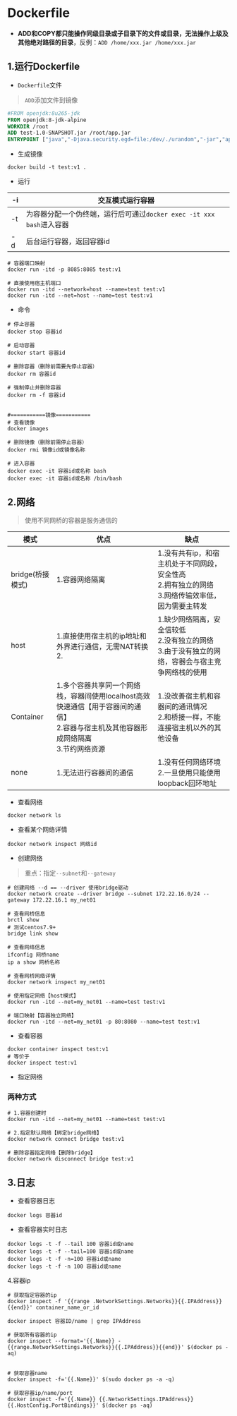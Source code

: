 # Dockerfile

* **ADD和COPY都只能操作同级目录或子目录下的文件或目录，无法操作上级及其他绝对路径的目录**，反例：`ADD /home/xxx.jar /home/xxx.jar`

## 1.运行Dockerfile

* `Dockerfile`文件

> `ADD`添加文件到镜像

```dockerfile
#FROM openjdk:8u265-jdk
FROM openjdk:8-jdk-alpine
WORKDIR /root
ADD test-1.0-SNAPSHOT.jar /root/app.jar
ENTRYPOINT ["java","-Djava.security.egd=file:/dev/./urandom","-jar","app.jar"]
```

* 生成镜像

```shell
docker build -t test:v1 .
```

* 运行

| -i   | 交互模式运行容器                                             |
| ---- | ------------------------------------------------------------ |
| -t   | 为容器分配一个伪终端，运行后可通过`docker exec -it xxx bash`进入容器 |
| -d   | 后台运行容器，返回容器id                                     |

```shell
# 容器端口映射
docker run -itd -p 8085:8085 test:v1

# 直接使用宿主机端口
docker run -itd --network=host --name=test test:v1
docker run -itd --net=host --name=test test:v1
```

* 命令

```shell
# 停止容器
docker stop 容器id

# 启动容器
docker start 容器id

# 删除容器（删除前需要先停止容器）
docker rm 容器id

# 强制停止并删除容器
docker rm -f 容器id


#===========镜像===========
# 查看镜像
docker images

# 删除镜像（删除前需停止容器）
docker rmi 镜像id或镜像名称

# 进入容器
docker exec -it 容器id或名称 bash
docker exec -it 容器id或名称 /bin/bash
```

## 2.网络

> 使用不同网桥的容器是服务通信的

| 模式             | 优点                                                         | 缺点                                                         |
| ---------------- | ------------------------------------------------------------ | ------------------------------------------------------------ |
| bridge(桥接模式) | 1.容器网络隔离                                               | 1.没有共有ip，和宿主机处于不同网段，安全性高<br>2.拥有独立的网络<br>3.网络传输效率低，因为需要主转发 |
| host             | 1.直接使用宿主机的ip地址和外界进行通信，无需NAT转换<br>2.    | 1.缺少网络隔离，安全信较低<br>2.没有独立的网络<br>3.由于没有独立的网络，容器会与宿主竞争网络栈的使用 |
| Container        | 1.多个容器共享同一个网络栈，容器间使用localhost高效快速通信【用于容器间的通信】<br>2.容器与宿主机及其他容器形成网络隔离<br>3.节约网络资源 | 1.没改善宿主机和容器间的通讯情况<br>2.和桥接一样，不能连接宿主机以外的其他设备 |
| none             | 1.无法进行容器间的通信                                       | 1.没有任何网络环境<br>2.一旦使用只能使用loopback回环地址     |



* 查看网络

```shell
docker network ls
```

* 查看某个网络详情

```shell
docker network inspect 网络id
```

* 创建网络

> 重点：指定`--subnet`和`--gateway`

```shell
# 创建网络 --d == --driver 使用bridge驱动
docker network create --driver bridge --subnet 172.22.16.0/24 --gateway 172.22.16.1 my_net01

# 查看网桥信息
brctl show
# 测试centos7.9+
bridge link show

# 查看网络信息
ifconfig 网桥name
ip a show 网桥名称

# 查看网桥网络详情
docker network inspect my_net01

# 使用指定网络【host模式】
docker run -itd --net=my_net01 --name=test test:v1

# 端口映射【容器独立网络】
docker run -itd --net=my_net01 -p 80:8080 --name=test test:v1
```

* 查看容器

```shell
docker container inspect test:v1
# 等价于
docker inspect test:v1
```

* 指定网络

### 两种方式

```shell
# 1.容器创建时
docker run -itd --net=my_net01 --name=test test:v1

# 2.指定默认网络【绑定bridge网络】
docker network connect bridge test:v1

# 删除容器指定网络【删除bridge】
docker network disconnect bridge test:v1
```

## 3.日志

* 查看容器日志

```shell
docker logs 容器id
```

* 查看容器实时日志

```shell
docker logs -t -f --tail 100 容器id或name
docker logs -t -f --tail=100 容器id或name
docker logs -t -f -n=100 容器id或name
docker logs -t -f -n 100 容器id或name
```

4.容器ip

```shell
# 获取指定容器的ip
docker inspect -f '{{range .NetworkSettings.Networks}}{{.IPAddress}}{{end}}' container_name_or_id

docker inspect 容器ID/name | grep IPAddress

# 获取所有容器的ip
docker inspect --format='{{.Name}} - {{range.NetworkSettings.Networks}}{{.IPAddress}}{{end}}' $(docker ps -aq)


# 获取容器name
docker inspect -f='{{.Name}}' $(sudo docker ps -a -q)

# 获取容器ip/name/port
docker inspect -f='{{.Name}} {{.NetworkSettings.IPAddress}} {{.HostConfig.PortBindings}}' $(docker ps -aq)
```

